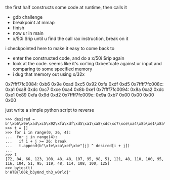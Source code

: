 the first half constructs some code at runtime, then calls it

- gdb challenge
- breakpoint at mmap
- finish
- now ur in main
- x/50i $rip until u find the call rax instruction, break on it

i checkpointed here to make it easy to come back to

- enter the constructed code, and do a x/50i $rip again
- look at the code. seems like it's xor'ing 0xbeefcafe against ur input and comparing to some specified memory
- i dug that memory out using x/32x

0x7ffff7fc0084: 0xb6    0x9e    0xad    0xc5    0x92    0xfa    0xdf    0xd5
0x7ffff7fc008c: 0xa1    0xa8    0xdc    0xc7    0xce    0xa4    0x8b    0xe1
0x7ffff7fc0094: 0x8a    0xa2    0xdc    0xe1    0x89    0xfa    0x9d    0xd2
0x7ffff7fc009c: 0x9a    0xb7    0x00    0x00    0x00    0x00

just write a simple python script to reverse

```
>>> desired = b'\xb6\x9e\xad\xc5\x92\xfa\xdf\xd5\xa1\xa8\xdc\xc7\xce\xa4\x8b\xe1\x8a\xa2\xdc\xe1\x89\xfa\x9d\xd2\x9a\xb7'
>>> t = []
>>> for i in range(0, 26, 4):
...  for j in range(4):
...   if i + j >= 26: break
...   t.append(b"\xfe\xca\xef\xbe"[j] ^ desired[i + j])
...
>>> t
[72, 84, 66, 123, 108, 48, 48, 107, 95, 98, 51, 121, 48, 110, 100, 95, 116, 104, 51, 95, 119, 48, 114, 108, 100, 125]
>>> bytes(t)
b'HTB{l00k_b3y0nd_th3_w0rld}'
```
